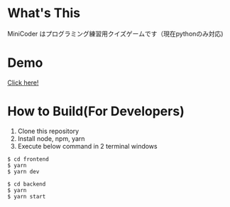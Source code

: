 # What's This
MiniCoder はプログラミング練習用クイズゲームです（現在pythonのみ対応)

# Demo
[Click here!](https://mini-coder-afeg9eejl-okamido.vercel.app/)

# How to Build(For Developers)
1. Clone this repository
1. Install node, npm, yarn
1. Execute below command in 2 terminal windows
  ```
  $ cd frontend
  $ yarn 
  $ yarn dev
  ```

  ```
  $ cd backend
  $ yarn 
  $ yarn start
  ```
